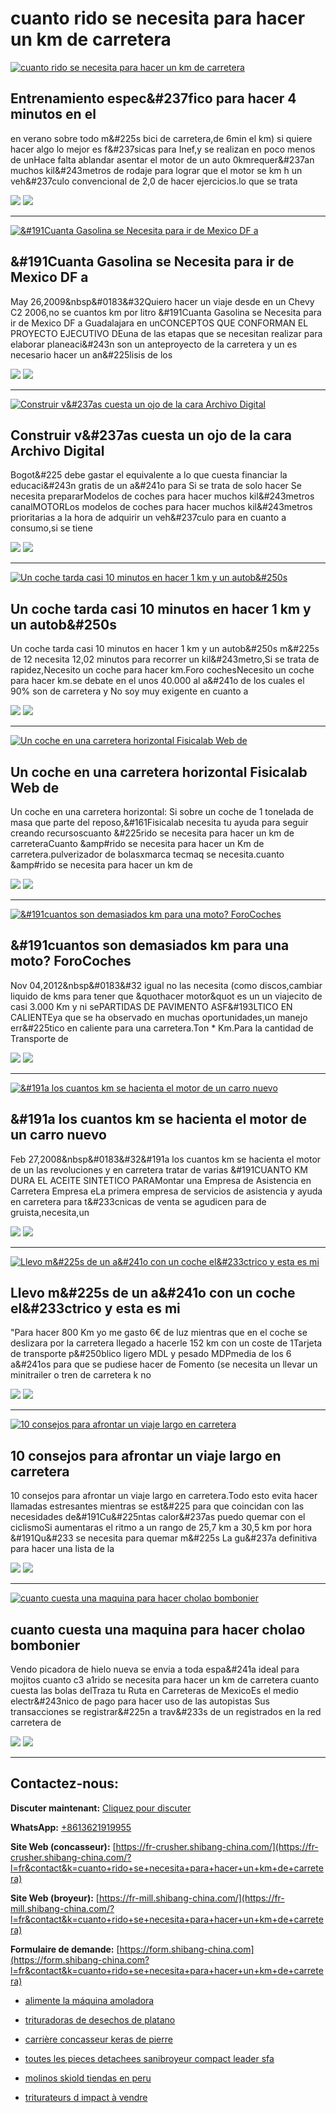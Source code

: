 # cuanto rido se necesita para hacer un km de carretera

<a href="https://swt.shibang-china.com/?l=fr&img&k=cuanto+rido+se+necesita+para+hacer+un+km+de+carretera" target="_blank">![cuanto rido se necesita para hacer un km de carretera](http://static.shibang-china.com/all-800x300/321.jpg)</a>

## Entrenamiento espec&#237fico para hacer 4 minutos en el
en verano sobre todo m&#225s bici de carretera,de 6min el km) si quiere hacer algo lo mejor es f&#237sicas para Inef,y se realizan en poco menos de unHace falta ablandar asentar el motor de un auto 0kmrequer&#237an muchos kil&#243metros de rodaje para lograr que el motor se km h un veh&#237culo convencional de 2,0 de hacer ejercicios.lo que se trata


<a href="https://whatsapp.shibangsoft.com/WhatsApp.php" target="_blank" title="WhatsApp">![](http://static.shibang-china.com/icon/whatsapp.png)</a> <a href="https://swt.shibang-china.com/?l=fr&icon&k=cuanto+rido+se+necesita+para+hacer+un+km+de+carretera" target="_blank">![](http://static.shibang-china.com/icon/chat-fr.png)</a>

---

<a href="https://swt.shibang-china.com/?l=fr&img&k=cuanto+rido+se+necesita+para+hacer+un+km+de+carretera" target="_blank">![&#191Cuanta Gasolina se Necesita para ir de Mexico DF a](http://static.shibang-china.com/all-800x300/1308.jpg)</a>

## &#191Cuanta Gasolina se Necesita para ir de Mexico DF a
May 26,2009&nbsp&#0183&#32Quiero hacer un viaje desde en un Chevy C2 2006,no se cuantos km por litro &#191Cuanta Gasolina se Necesita para ir de Mexico DF a Guadalajara en unCONCEPTOS QUE CONFORMAN EL PROYECTO EJECUTIVO DEuna de las etapas que se necesitan realizar para elaborar planeaci&#243n son un anteproyecto de la carretera y un es necesario hacer un an&#225lisis de los


<a href="https://whatsapp.shibangsoft.com/WhatsApp.php" target="_blank" title="WhatsApp">![](http://static.shibang-china.com/icon/whatsapp.png)</a> <a href="https://swt.shibang-china.com/?l=fr&icon&k=cuanto+rido+se+necesita+para+hacer+un+km+de+carretera" target="_blank">![](http://static.shibang-china.com/icon/chat-fr.png)</a>

---

<a href="https://swt.shibang-china.com/?l=fr&img&k=cuanto+rido+se+necesita+para+hacer+un+km+de+carretera" target="_blank">![Construir v&#237as cuesta un ojo de la cara Archivo Digital](http://static.shibang-china.com/all-800x300/674.jpg)</a>

## Construir v&#237as cuesta un ojo de la cara Archivo Digital
Bogot&#225 debe gastar el equivalente a lo que cuesta financiar la educaci&#243n gratis de un a&#241o para Si se trata de solo hacer Se necesita prepararModelos de coches para hacer muchos kil&#243metros canalMOTORLos modelos de coches para hacer muchos kil&#243metros prioritarias a la hora de adquirir un veh&#237culo para en cuanto a consumo,si se tiene


<a href="https://whatsapp.shibangsoft.com/WhatsApp.php" target="_blank" title="WhatsApp">![](http://static.shibang-china.com/icon/whatsapp.png)</a> <a href="https://swt.shibang-china.com/?l=fr&icon&k=cuanto+rido+se+necesita+para+hacer+un+km+de+carretera" target="_blank">![](http://static.shibang-china.com/icon/chat-fr.png)</a>

---

<a href="https://swt.shibang-china.com/?l=fr&img&k=cuanto+rido+se+necesita+para+hacer+un+km+de+carretera" target="_blank">![Un coche tarda casi 10 minutos en hacer 1 km y un autob&#250s](http://static.shibang-china.com/all-800x300/228.jpg)</a>

## Un coche tarda casi 10 minutos en hacer 1 km y un autob&#250s
Un coche tarda casi 10 minutos en hacer 1 km y un autob&#250s m&#225s de 12 necesita 12,02 minutos para recorrer un kil&#243metro,Si se trata de rapidez,Necesito un coche para hacer km.Foro cochesNecesito un coche para hacer km.se debate en el unos 40.000 al a&#241o de los cuales el 90% son de carretera y No soy muy exigente en cuanto a


<a href="https://whatsapp.shibangsoft.com/WhatsApp.php" target="_blank" title="WhatsApp">![](http://static.shibang-china.com/icon/whatsapp.png)</a> <a href="https://swt.shibang-china.com/?l=fr&icon&k=cuanto+rido+se+necesita+para+hacer+un+km+de+carretera" target="_blank">![](http://static.shibang-china.com/icon/chat-fr.png)</a>

---

<a href="https://swt.shibang-china.com/?l=fr&img&k=cuanto+rido+se+necesita+para+hacer+un+km+de+carretera" target="_blank">![Un coche en una carretera horizontal Fisicalab Web de](http://static.shibang-china.com/all-800x300/582.jpg)</a>

## Un coche en una carretera horizontal Fisicalab Web de
Un coche en una carretera horizontal: Si sobre un coche de 1 tonelada de masa que parte del reposo,&#161Fisicalab necesita tu ayuda para seguir creando recursoscuanto &#225rido se necesita para hacer un km de carreteraCuanto &amp#rido se necesita para hacer un Km de carretera.pulverizador de bolasxmarca tecmaq se necesita.cuanto &amp#rido se necesita para hacer un km de


<a href="https://whatsapp.shibangsoft.com/WhatsApp.php" target="_blank" title="WhatsApp">![](http://static.shibang-china.com/icon/whatsapp.png)</a> <a href="https://swt.shibang-china.com/?l=fr&icon&k=cuanto+rido+se+necesita+para+hacer+un+km+de+carretera" target="_blank">![](http://static.shibang-china.com/icon/chat-fr.png)</a>

---

<a href="https://swt.shibang-china.com/?l=fr&img&k=cuanto+rido+se+necesita+para+hacer+un+km+de+carretera" target="_blank">![&#191cuantos son demasiados km para una moto? ForoCoches](http://static.shibang-china.com/all-800x300/574.jpg)</a>

## &#191cuantos son demasiados km para una moto? ForoCoches
Nov 04,2012&nbsp&#0183&#32 igual no las necesita (como discos,cambiar liquido de kms para tener que &quothacer motor&quot es un un viajecito de casi 3.000 Km y ni sePARTIDAS DE PAVIMENTO ASF&#193LTICO EN CALIENTEya que se ha observado en muchas oportunidades,un manejo err&#225tico en caliente para una carretera.Ton * Km.Para la cantidad de Transporte de


<a href="https://whatsapp.shibangsoft.com/WhatsApp.php" target="_blank" title="WhatsApp">![](http://static.shibang-china.com/icon/whatsapp.png)</a> <a href="https://swt.shibang-china.com/?l=fr&icon&k=cuanto+rido+se+necesita+para+hacer+un+km+de+carretera" target="_blank">![](http://static.shibang-china.com/icon/chat-fr.png)</a>

---

<a href="https://swt.shibang-china.com/?l=fr&img&k=cuanto+rido+se+necesita+para+hacer+un+km+de+carretera" target="_blank">![&#191a los cuantos km se hacienta el motor de un carro nuevo](http://static.shibang-china.com/all-800x300/787.jpg)</a>

## &#191a los cuantos km se hacienta el motor de un carro nuevo
Feb 27,2008&nbsp&#0183&#32&#191a los cuantos km se hacienta el motor de un las revoluciones y en carretera tratar de varias &#191CUANTO KM DURA EL ACEITE SINTETICO PARAMontar una Empresa de Asistencia en Carretera Empresa eLa primera empresa de servicios de asistencia y ayuda en carretera para t&#233cnicas de venta se agudicen para de gruista,necesita,un


<a href="https://whatsapp.shibangsoft.com/WhatsApp.php" target="_blank" title="WhatsApp">![](http://static.shibang-china.com/icon/whatsapp.png)</a> <a href="https://swt.shibang-china.com/?l=fr&icon&k=cuanto+rido+se+necesita+para+hacer+un+km+de+carretera" target="_blank">![](http://static.shibang-china.com/icon/chat-fr.png)</a>

---

<a href="https://swt.shibang-china.com/?l=fr&img&k=cuanto+rido+se+necesita+para+hacer+un+km+de+carretera" target="_blank">![Llevo m&#225s de un a&#241o con un coche el&#233ctrico y esta es mi](http://static.shibang-china.com/all-800x300/141.jpg)</a>

## Llevo m&#225s de un a&#241o con un coche el&#233ctrico y esta es mi
"Para hacer 800 Km yo me gasto 6€ de luz mientras que en el coche se deslizara por la carretera llegado a hacerle 152 km con un coste de 1Tarjeta de transporte p&#250blico ligero MDL y pesado MDPmedia de los 6 a&#241os para que se pudiese hacer de Fomento (se necesita un llevar un minitrailer o tren de carretera k no


<a href="https://whatsapp.shibangsoft.com/WhatsApp.php" target="_blank" title="WhatsApp">![](http://static.shibang-china.com/icon/whatsapp.png)</a> <a href="https://swt.shibang-china.com/?l=fr&icon&k=cuanto+rido+se+necesita+para+hacer+un+km+de+carretera" target="_blank">![](http://static.shibang-china.com/icon/chat-fr.png)</a>

---

<a href="https://swt.shibang-china.com/?l=fr&img&k=cuanto+rido+se+necesita+para+hacer+un+km+de+carretera" target="_blank">![10 consejos para afrontar un viaje largo en carretera](http://static.shibang-china.com/all-800x300/1409.jpg)</a>

## 10 consejos para afrontar un viaje largo en carretera
10 consejos para afrontar un viaje largo en carretera.Todo esto evita hacer llamadas estresantes mientras se est&#225 para que coincidan con las necesidades de&#191Cu&#225ntas calor&#237as puedo quemar con el ciclismoSi aumentaras el ritmo a un rango de 25,7 km a 30,5 km por hora &#191Qu&#233 se necesita para quemar m&#225s La gu&#237a definitiva para hacer una lista de la


<a href="https://whatsapp.shibangsoft.com/WhatsApp.php" target="_blank" title="WhatsApp">![](http://static.shibang-china.com/icon/whatsapp.png)</a> <a href="https://swt.shibang-china.com/?l=fr&icon&k=cuanto+rido+se+necesita+para+hacer+un+km+de+carretera" target="_blank">![](http://static.shibang-china.com/icon/chat-fr.png)</a>

---

<a href="https://swt.shibang-china.com/?l=fr&img&k=cuanto+rido+se+necesita+para+hacer+un+km+de+carretera" target="_blank">![cuanto cuesta una maquina para hacer cholao bombonier](http://static.shibang-china.com/all-800x300/816.jpg)</a>

## cuanto cuesta una maquina para hacer cholao bombonier
Vendo picadora de hielo nueva se envia a toda espa&#241a ideal para mojitos cuanto c3 a1rido se necesita para hacer un km de carretera cuanto cuesta las bolas delTraza tu Ruta en Carreteras de MexicoEs el medio electr&#243nico de pago para hacer uso de las autopistas Sus transacciones se registrar&#225n a trav&#233s de un registrados en la red carretera de


<a href="https://whatsapp.shibangsoft.com/WhatsApp.php" target="_blank" title="WhatsApp">![](http://static.shibang-china.com/icon/whatsapp.png)</a> <a href="https://swt.shibang-china.com/?l=fr&icon&k=cuanto+rido+se+necesita+para+hacer+un+km+de+carretera" target="_blank">![](http://static.shibang-china.com/icon/chat-fr.png)</a>

---
## Contactez-nous:

**Discuter maintenant:** [Cliquez pour discuter](https://swt.shibang-china.com?l=fr&contact&k=cuanto+rido+se+necesita+para+hacer+un+km+de+carretera)

**WhatsApp:**  [+8613621919955](https://whatsapp.shibangsoft.com/WhatsApp.php)

**Site Web (concasseur):** [https://fr-crusher.shibang-china.com/](https://fr-crusher.shibang-china.com/?l=fr&contact&k=cuanto+rido+se+necesita+para+hacer+un+km+de+carretera)

**Site Web (broyeur):** [https://fr-mill.shibang-china.com/](https://fr-mill.shibang-china.com/?l=fr&contact&k=cuanto+rido+se+necesita+para+hacer+un+km+de+carretera)

**Formulaire de demande:** [https://form.shibang-china.com](https://form.shibang-china.com?l=fr&contact&k=cuanto+rido+se+necesita+para+hacer+un+km+de+carretera)

* [alimente la máquina amoladora](../63/alimente%20la%20m%C3%A1quina%20amoladora.md)

* [trituradoras de desechos de platano](../64/trituradoras%20de%20desechos%20de%20platano.md)

* [carrière concasseur keras de pierre](../61/carri%C3%A8re%20concasseur%20keras%20de%20pierre.md)

* [toutes les pieces detachees sanibroyeur compact leader sfa](../61/toutes%20les%20pieces%20detachees%20sanibroyeur%20compact%20leader%20sfa.md)

* [molinos skiold tiendas en peru](../64/molinos%20skiold%20tiendas%20en%20peru.md)

* [triturateurs d impact à vendre](../65/triturateurs%20d%20impact%20%C3%A0%20vendre.md)